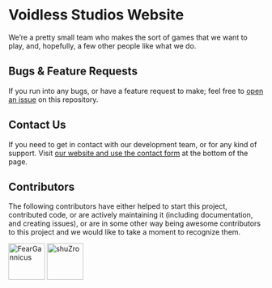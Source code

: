 # Voidless Studios Website

We’re a pretty small team who makes the sort of games that we want to play, and, hopefully, a few other people like what we do.

## Bugs & Feature Requests

If you run into any bugs, or have a feature request to make; feel free to [open an issue](https://github.com/Voidless-Studios/voidless-studios.com/issues) on this repository. 

## Contact Us

If you need to get in contact with our development team, or for any kind of support. Visit [our website and use the contact form](https://voidless-studios.com/) at the bottom of the page. 

## Contributors

The following contributors have either helped to start this project, contributed code, or are actively maintaining it (including documentation, and creating issues), or are in some other way being awesome contributors to this project and we would like to take a moment to recognize them.

[<img src="https://github.com/FearGannicus.png?size=72" alt="FearGannicus" width="72">](https://github.com/FearGannicus)
[<img src="https://github.com/shuZro.png?size=72" alt="shuZro" width="72">](https://github.com/shuZro)

